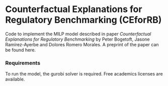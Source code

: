 # Counterfactual Explanations for Regulatory Benchmarking (CEforRB)

Code to implement the MILP model described in paper *Counterfactual Explanations for Regulatory Benchmarking* by Peter Bogetoft, Jasone Ramírez-Ayerbe and Dolores Romero Morales.
A preprint of the paper can be found here. 

### Requirements

To run the model, the gurobi solver is required. Free academics licenses are available. 



